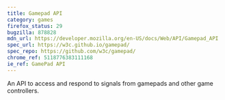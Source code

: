 ```yaml
---
title: Gamepad API
category: games
firefox_status: 29
bugzilla: 878828
mdn_url: https://developer.mozilla.org/en-US/docs/Web/API/Gamepad_API
spec_url: https://w3c.github.io/gamepad/
spec_repo: https://github.com/w3c/gamepad/
chrome_ref: 5118776383111168
ie_ref: GamePad API
---
```


An API to access and respond to signals from gamepads and other game controllers.
